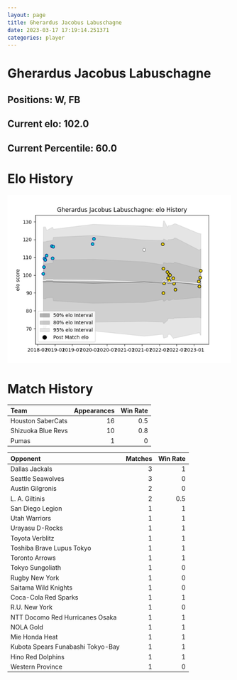 ```yaml
---  
layout: page  
title: Gherardus Jacobus Labuschagne  
date: 2023-03-17 17:19:14.251371  
categories: player  
---
```

# Gherardus Jacobus Labuschagne

## Positions: W, FB

## Current elo: 102.0

## Current Percentile: 60.0

# Elo History


![elo history](history_GherardusJacobusLabuschagne.png)
# Match History


| Team               |   Appearances |   Win Rate |
|:-------------------|--------------:|-----------:|
| Houston SaberCats  |            16 |        0.5 |
| Shizuoka Blue Revs |            10 |        0.8 |
| Pumas              |             1 |        0   |

| Opponent                          |   Matches |   Win Rate |
|:----------------------------------|----------:|-----------:|
| Dallas Jackals                    |         3 |        1   |
| Seattle Seawolves                 |         3 |        0   |
| Austin Gilgronis                  |         2 |        0   |
| L. A. Giltinis                    |         2 |        0.5 |
| San Diego Legion                  |         1 |        1   |
| Utah Warriors                     |         1 |        1   |
| Urayasu D-Rocks                   |         1 |        1   |
| Toyota Verblitz                   |         1 |        1   |
| Toshiba Brave Lupus Tokyo         |         1 |        1   |
| Toronto Arrows                    |         1 |        1   |
| Tokyo Sungoliath                  |         1 |        0   |
| Rugby New York                    |         1 |        0   |
| Saitama Wild Knights              |         1 |        0   |
| Coca-Cola Red Sparks              |         1 |        1   |
| R.U. New York                     |         1 |        0   |
| NTT Docomo Red Hurricanes Osaka   |         1 |        1   |
| NOLA Gold                         |         1 |        1   |
| Mie Honda Heat                    |         1 |        1   |
| Kubota Spears Funabashi Tokyo-Bay |         1 |        1   |
| Hino Red Dolphins                 |         1 |        1   |
| Western Province                  |         1 |        0   |